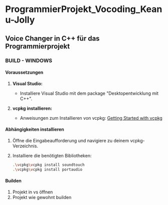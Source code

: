 # ProgrammierProjekt_Vocoding_Keanu-Jolly

## Voice Changer in C++ für das Programmierprojekt

### BUILD - WINDOWS

#### Voraussetzungen
1. **Visual Studio:**
   - Installiere Visual Studio mit dem package "Desktopentwicklung mit C++".

2. **vcpkg installieren:**
   - Anweisungen zum Installieren von vcpkg: [Getting Started with vcpkg](https://github.com/microsoft/vcpkg#quick-start-windows)

#### Abhängigkeiten installieren
1. Öffne die Eingabeaufforderung und navigiere zu deinem vcpkg-Verzeichnis.
2. Installiere die benötigten Bibliotheken:

   ```sh
   .\vcpkg\vcpkg install soundtouch
   .\vcpkg\vcpkg install portaudio
    ```
    
#### Builden

1. Projekt in vs öffnen
2. Projekt wie gewohnt builden